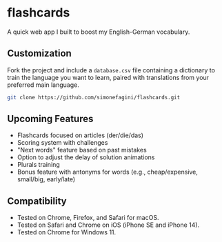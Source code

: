# flashcards
A quick web app I built to boost my English-German vocabulary.

## Customization

Fork the project and include a `database.csv` file containing a dictionary to train the language you want to learn, paired with translations from your preferred main language.

```bash
git clone https://github.com/simonefagini/flashcards.git

```

## Upcoming Features

- Flashcards focused on articles (der/die/das)
- Scoring system with challenges
- "Next words" feature based on past mistakes
- Option to adjust the delay of solution animations
- Plurals training
- Bonus feature with antonyms for words (e.g., cheap/expensive, small/big, early/late)




## Compatibility

- Tested on Chrome, Firefox, and Safari for macOS.
- Tested on Safari and Chrome on iOS (iPhone SE and iPhone 14).
- Tested on Chrome for Windows 11.
